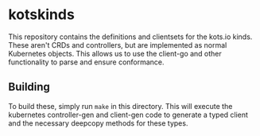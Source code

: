 # kotskinds

This repository contains the definitions and clientsets for the kots.io kinds. These aren't CRDs and controllers, but are implemented as normal Kubernetes objects. This allows us to use the client-go and other functionality to parse and ensure conformance.

## Building

To build these, simply run `make` in this directory. This will execute the kubernetes controller-gen and client-gen code to generate a typed client and the necessary deepcopy methods for these types.



